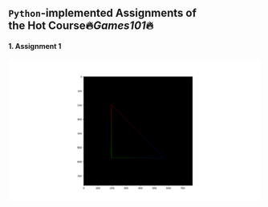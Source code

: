 ## `Python`-implemented Assignments of <br/>the Hot Course🔥*Games101*🔥

#### 1. Assignment 1

![screenshot-assignment-1](.\assets\001.png)

